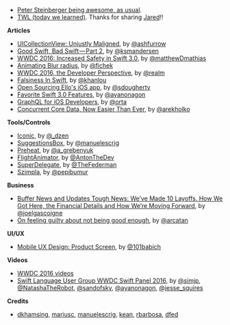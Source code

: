 
* [Peter Steinberger being awesome, as usual](https://github.com/AFNetworking/AFNetworking/issues/2572#issuecomment-227895102). 
* [TWL (today we learned)](https://twitter.com/jaredsinclair/status/746046447552856065). Thanks for sharing [Jared](https://twitter.com/jaredsinclair)!! 

**Articles**

* [UICollectionView: Unjustly Maligned](https://ashfurrow.com/blog/uicollectionview-unjustly-maligned/), by [@ashfurrow](https://twitter.com/ashfurrow)
* [Good Swift, Bad Swift — Part 2](https://medium.com/@ksmandersen/good-swift-bad-swift-part-2-d6daebf53a5), by [@ksmandersen](https://twitter.com/ksmandersen)
* [WWDC 2016: Increased Safety in Swift 3.0](https://www.bignerdranch.com/blog/wwdc-2016-increased-safety-in-swift-3/), by [@matthewDmathias](https://twitter.com/matthewDmathias)
* [Animating Blur radius](http://fichek.com/blog/animating-blur-radius/), by [@fichek](https://twitter.com/fichek)
* [WWDC 2016, the Developer Perspective](https://realm.io/news/wwdc-2016-developer-perspective/), by [@realm](https://twitter.com/realm)
* [Falsiness In Swift](http://khanlou.com/2016/06/falsiness-in-swift/), by [@khanlou](https://twitter.com/khanlou)
* [Open Sourcing Ello's iOS app](https://ello.co/sean/post/eobkyhj79p8yzol7it_1ew), by [@sdougherty](https://twitter.com/sdougherty)
* [Favorite Swift 3.0 Features](http://swift.ayaka.me/posts/2016/6/18/favorite-swift-30-features), by [@ayanonagon](https://twitter.com/ayanonagon)
* [GraphQL for iOS Developers](http://artsy.github.io/blog/2016/06/19/graphql-for-mobile/), by [@orta](https://twitter.com/orta)
* [Concurrent Core Data, Now Easier Than Ever](http://holko.pl/2016/06/23/core-data/), by [@arekholko](https://twitter.com/arekholko)


**Tools/Controls**

* [Iconic](https://github.com/dzenbot/Iconic), by [@_dzen](https://twitter.com/_dzen)
* [SuggestionsBox](https://github.com/manuelescrig/SuggestionsBox), by [@manuelescrig](https://twitter.com/manuelescrig)
* [Preheat](https://github.com/kean/Preheat), by [@a_grebenyuk](https://twitter.com/a_grebenyuk)
* [FlightAnimator](https://github.com/AntonTheDev/FlightAnimator), by [@AntonTheDev](https://twitter.com/AntonTheDev)
* [SuperDelegate](https://github.com/Square/SuperDelegate), by [@TheFederman](https://twitter.com/TheFederman)
* [Szimpla](https://github.com/pepibumur/szimpla), by [@pepibumur](https://twitter.com/pepibumur)

**Business**

* [Buffer News and Updates Tough News: We’ve Made 10 Layoffs. How We Got Here, the Financial Details and How We’re Moving Forward](https://open.buffer.com/layoffs-and-moving-forward/), by [@joelgascoigne](https://twitter.com/joelgascoigne)
* [On feeling guilty about not being good enough](https://quanttype.net/posts/2016-06-21.html), by [@arcatan](https://twitter.com/arcatan)

**UI/UX**

* [Mobile UX Design: Product Screen](http://babich.biz/mobile-ux-design-product-screen/), by [@101babich](https://twitter.com/101babich)

**Videos**

* [WWDC 2016 videos](https://developer.apple.com/videos/wwdc2016/)
* [Swift Language User Group WWDC Swift Panel 2016](https://realm.io/news/swift-language-wwdc-panel-2016/), by [@simjp](https://twitter.com/simjp), [@NatashaTheRobot](https://twitter.com/NatashaTheRobot), [@sandofsky](https://twitter.com/sandofsky), [@ayanonagon](https://twitter.com/ayanonagon), [@jesse_squires](https://twitter.com/jesse_squires)


**Credits**

* [dkhamsing](https://github.com/dkhamsing), [mariusc](https://github.com/mariusc), [manuelescrig](https://github.com/manuelescrig), [kean](https://github.com/kean), [rbarbosa](https://github.com/rbarbosa), [dfed](https://github.com/dfed)
